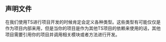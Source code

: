 ## 声明文件

在我们使用TS进行项目开发的时候肯定会定义各种类型。这些类型有可能仅仅是作为项目内部来用，但是当你的项目是作为其他TS项目的依赖来使用的话，其他项目需要引用你的项目并调用相关模块或者方法进行开发。